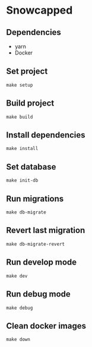 # Snowcapped

## Dependencies

- yarn
- Docker

## Set project

```make
make setup
```

## Build project

```make
make build
```

## Install dependencies

```make
make install
```

## Set database

```make
make init-db
```

## Run migrations

```make
make db-migrate
```

## Revert last migration

```make
make db-migrate-revert
```

## Run develop mode

```make
make dev
```

## Run debug mode

```make
make debug
```

## Clean docker images

```make
make down
```
